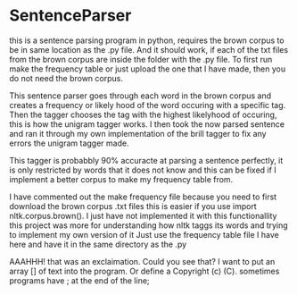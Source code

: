 SentenceParser
==============

this is a sentence parsing program in python, requires the brown corpus to be in same location as the .py file.
And it should work, if each of the txt files from the brown corpus are inside the folder with the .py file.
To first run make the frequency table or just upload the one that I have made, then you do not need the brown corpus.

This sentence parser goes through each word in the brown corpus and creates a frequency or likely hood of the word
occuring with a specific tag. Then the tagger chooses the tag with the highest likelyhood of occuring, this is how
the unigram tagger works. I then took the now parsed sentence and ran it through my own implementation of the brill
tagger to fix any errors the unigram tagger made.

This tagger is probabbly 90% accuracte at parsing a sentence perfectly, it is only restricted by words that it does not
know and this can be fixed if I implement a better corpus to make my frequency table from.

I have commented out the make frequency file because you need to first download the brown corpus .txt files
    this is easier if you use import nltk.corpus.brown(). I just have not implemented it with this functionallity
    this project was more for understanding how nltk taggs its words and trying to implement my own version of it
    Just use the frequency table file I have here and have it in the same directory as the .py

AAAHHH! that was an exclaimation. Could you see that? I want to put an array [] of text into the program. Or define
a Copyright (c) (C). sometimes programs have ; at the end of the line;

